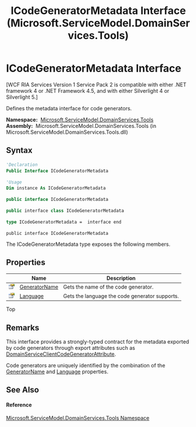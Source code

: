 ﻿---
title: ICodeGeneratorMetadata Interface (Microsoft.ServiceModel.DomainServices.Tools)
TOCTitle: ICodeGeneratorMetadata Interface
ms:assetid: T:Microsoft.ServiceModel.DomainServices.Tools.ICodeGeneratorMetadata
ms:mtpsurl: https://msdn.microsoft.com/en-us/library/microsoft.servicemodel.domainservices.tools.icodegeneratormetadata(v=VS.91)
ms:contentKeyID: 32336360
ms.date: 01/27/2012
mtps_version: v=VS.91
f1_keywords:
- Microsoft.ServiceModel.DomainServices.Tools.ICodeGeneratorMetadata
dev_langs:
- CSharp
- JScript
- VB
- FSharp
- c++
api_location:
- microsoft.servicemodel.domainservices.tools.dll
api_name:
- Microsoft.ServiceModel.DomainServices.Tools.ICodeGeneratorMetadata
api_type:
- Managed
topic_type:
- apiref
- kbSyntax
product_family_name: VS
ROBOTS: INDEX,FOLLOW
---

# ICodeGeneratorMetadata Interface

\[WCF RIA Services Version 1 Service Pack 2 is compatible with either .NET framework 4 or .NET Framework 4.5, and with either Silverlight 4 or Silverlight 5.\]

Defines the metadata interface for code generators.

**Namespace:**  [Microsoft.ServiceModel.DomainServices.Tools](gg153739\(v=vs.91\).md)  
**Assembly:**  Microsoft.ServiceModel.DomainServices.Tools (in Microsoft.ServiceModel.DomainServices.Tools.dll)

## Syntax

``` vb
'Declaration
Public Interface ICodeGeneratorMetadata
```

``` vb
'Usage
Dim instance As ICodeGeneratorMetadata
```

``` csharp
public interface ICodeGeneratorMetadata
```

``` c++
public interface class ICodeGeneratorMetadata
```

``` fsharp
type ICodeGeneratorMetadata =  interface end
```

``` jscript
public interface ICodeGeneratorMetadata
```

The ICodeGeneratorMetadata type exposes the following members.

## Properties

<table>
<thead>
<tr class="header">
<th> </th>
<th>Name</th>
<th>Description</th>
</tr>
</thead>
<tbody>
<tr class="odd">
<td><img src="images\Ff422600.pubproperty(en-us,VS.91).gif" title="Public property" alt="Public property" /></td>
<td><a href="gg153831(v=vs.91).md">GeneratorName</a></td>
<td>Gets the name of the code generator.</td>
</tr>
<tr class="even">
<td><img src="images\Ff422600.pubproperty(en-us,VS.91).gif" title="Public property" alt="Public property" /></td>
<td><a href="gg153701(v=vs.91).md">Language</a></td>
<td>Gets the language the code generator supports.</td>
</tr>
</tbody>
</table>

Top

## Remarks

This interface provides a strongly-typed contract for the metadata exported by code generators through export attributes such as [DomainServiceClientCodeGeneratorAttribute](gg153672\(v=vs.91\).md).

Code generators are uniquely identified by the combination of the [GeneratorName](gg153831\(v=vs.91\).md) and [Language](gg153701\(v=vs.91\).md) properties.

## See Also

#### Reference

[Microsoft.ServiceModel.DomainServices.Tools Namespace](gg153739\(v=vs.91\).md)

